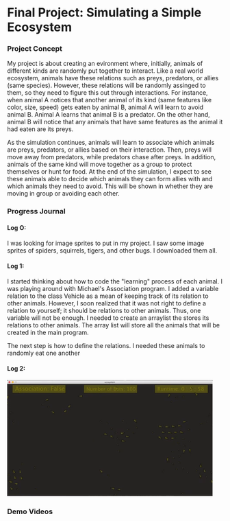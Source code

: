 
# Final Project: Simulating a Simple Ecosystem

### Project Concept
My project is about creating an evironment where, initially, animals  of different kinds are randomly put together to interact. Like a real world ecosystem, animals have these relations such as preys, predators, or allies (same species). However, these relations will be randomly assinged to them, so they need to figure this out through interactions. For instance, when animal A notices that another animal of its kind (same features like color, size, speed) gets eaten by animal B, animal A will learn to avoid animal B. Animal A learns that animal B is a predator. On the other hand, animal B will notice that any animals that have same features as the animal it had eaten are its preys. 

As the simulation continues, animals will learn to associate which animals are preys, predators, or allies based on their interaction. Then, preys will move away from predators, while predators chase after preys. In addition, animals of the same kind will move together as a group to protect themselves or hunt for food. At the end of the simulation, I expect to see these animals able to decide which animals they can form allies with and which animals they need to avoid. This will be shown in whether they are moving in group or avoiding each other. 


### Progress Journal
#### Log O: 
I was looking for image sprites to put in my project. I saw some image sprites of spiders, squirrels, tigers, and other bugs. I downloaded them all. 
#### Log 1: 
I started thinking about how to code the "learning" process of each animal. I was playing around with Michael's Association program. I added a variable relation to the class Vehicle as a mean of keeping track of its relation to other animals. However, I soon realized that it was not right to define a relation to yourself; it should be relations to other animals. Thus, one variable will not be enough. I needed to create an arraylist the stores its relations to other animals. The array list will store all the animals that will be created in the main program. 

The next step is how to define the relations. I needed these animals to randomly eat one another


#### Log 2: 

[![Demo](gifs/EcoSim1.gif)](https://www.youtube.com/watch?v=NswwYQcuVkE&t=13s)






### Demo Videos

